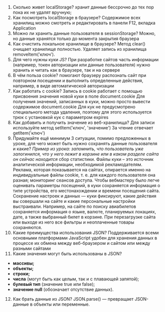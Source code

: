 1. Сколько живет localStorage?
   хранит данные бессрочно до тех пор пока их не удалят вручную;
2. Как посмотреть localStorage в браузере?
   Содержимое всех хранилищ можно смотреть и редактировать в панели F12, вкладка Application
3. Можно ли хранить данные пользователя в sessionStorage?
   Можно, но данные хранятся только до момента закрытия браузера
4. Как очистить локальное хранилище в браузере?
   Метод clear() очищает хранилище полностью.
   Удаляет запись из хранилища removeItem('ключ').
5. Для чего нужны куки JS?
   При разработке сайтов часть информации (например, токен авторизации или данные пользователя) нужно хранить и читать как в браузере, так и на сервере
6. В чём польза cookie?
   помогают браузеру распознать сайт при повторном посещении и выполнить определенные действия, например, в виде автоматической авторизации
7. Как работать с cookie?
   Запись в cookie работает с помощью присвоения значения новой куки в поле document.cookie
   Для получения значений, записанных в куки, можно просто вывести содержимое document.cookie
   Для кук не предусмотрено специального метода удаления, поэтому для этого используется трюк с установкой кук с параметром expires
8. Как добавить и получить значение из веб-хранилища?
   Для записи используйте метод setItem('ключ', 'значение')
   За чтение отвечает getItem('ключ')
9. Придумайте ещё минимум 3 ситуации, помимо предложенных в уроке, для чего может быть нужно сохранять данные пользователя и какие?
   _Пример из урока: запомнить, что пользователь уже залогинился, что у него лежит в корзине или в каком разделе сайта он сейчас находится_
   сбор статистики. Файлы куки – это источник аналитической информации, необходимой рекламодателям. Реклама, которая показывается на сайтах, опирается именно на индивидуальные файлы cookie, т. е. для каждого пользователя она разная;
   мониторинг сеансов доступа. Чтобы вебмастеру было легче оценивать параметры посещений, в куки сохраняется информация о типе устройства, его местонахождении и времени посещения сайта.
   Сохранение настроек и данных — куки фиксируют, какие действия вы совершали на сайте и какие персональные настройки выстраивали. Например, на сайте по поиску авиабилетов сохраняется информация о языке, валюте, планируемых локациях, дате, а также выбранный билет в корзине. При перезагрузке сайта или выходе из него все фильтры и неоплаченные товары сохраняются.
10. Какие преимущества использования JSON?
    Поддерживается всеми основными платформами JavaScript
    удобен для хранения данных в процессе их обмена между веб-браузером и сайтом или между разными сайтами
11. Какие значения могут быть использованы в JSON?

- **массивы;**
- **объекты;**
- **строки;**
- **числа** (могут быть как целым, так и с плавающей запятой);
- **булевый тип** (значение true или false);
- **значение null** (обозначает отсутствие данных).

12. Как брать данные из JSON?
    JSON.parse() — превращает JSON-данные в объекты или переменные.
